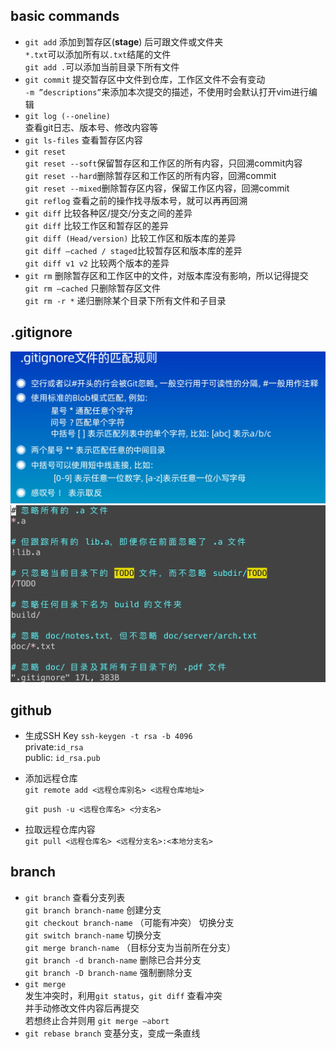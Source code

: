 ## basic commands

- `git add`
添加到暂存区(**stage**)
后可跟文件或文件夹  
`*.txt`可以添加所有以`.txt`结尾的文件  
`git add .`可以添加当前目录下所有文件
- `git commit`
提交暂存区中文件到仓库，工作区文件不会有变动  
`-m ”descriptions”`来添加本次提交的描述，不使用时会默认打开vim进行编辑
- `git log (--oneline)`  
查看git日志、版本号、修改内容等
- `git ls-files` 查看暂存区内容
- `git reset`  
`git reset --soft`保留暂存区和工作区的所有内容，只回溯commit内容  
`git reset --hard`删除暂存区和工作区的所有内容，回溯commit  
`git reset --mixed`删除暂存区内容，保留工作区内容，回溯commit  
`git reflog` 查看之前的操作找寻版本号，就可以再再回溯  
- `git diff` 比较各种区/提交/分支之间的差异  
`git diff` 比较工作区和暂存区的差异  
`git diff (Head/version)` 比较工作区和版本库的差异  
`git diff —cached / staged`比较暂存区和版本库的差异  
`git diff v1 v2` 比较两个版本的差异  
- `git rm` 删除暂存区和工作区中的文件，对版本库没有影响，所以记得提交  
`git rm —cached` 只删除暂存区文件  
`git rm -r *` 递归删除某个目录下所有文件和子目录  

## .gitignore

![Untitled](git_1.png)
![Untitled](git_2.png)


## github

- 生成SSH Key
`ssh-keygen -t rsa -b 4096`  
private:`id_rsa`    
public: `id_rsa.pub`
- 添加远程仓库  
`git remote add <远程仓库别名> <远程仓库地址>`  
    
    `git push -u <远程仓库名> <分支名>`
    
- 拉取远程仓库内容  
`git pull <远程仓库名> <远程分支名>:<本地分支名>`

## branch

- `git branch` 查看分支列表  
`git branch branch-name` 创建分支  
`git checkout branch-name` （可能有冲突） 切换分支  
`git switch branch-name` 切换分支  
`git merge branch-name` （目标分支为当前所在分支）  
`git branch -d branch-name` 删除已合并分支  
`git branch -D branch-name` 强制删除分支   
- `git merge`  
发生冲突时，利用`git status`，`git diff` 查看冲突  
并手动修改文件内容后再提交  
若想终止合并则用 `git merge —abort`  
- `git rebase branch` 变基分支，变成一条直线  